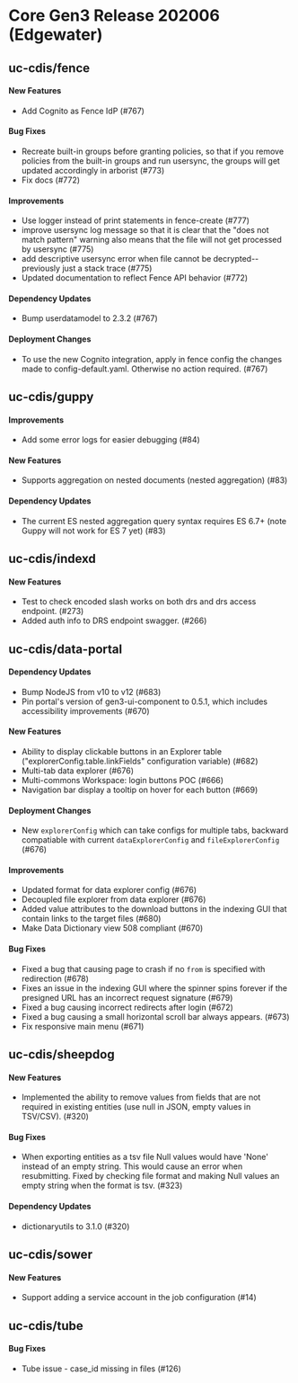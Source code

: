 # Core Gen3 Release 202006 (Edgewater)

## uc-cdis/fence

#### New Features
  - Add Cognito as Fence IdP (#767)

#### Bug Fixes
  - Recreate built-in groups before granting policies, so that if you remove 
    policies from the built-in groups and run usersync, the groups will get 
    updated accordingly in arborist (#773)
  - Fix docs (#772)

#### Improvements
  - Use logger instead of print statements in fence-create (#777)
  - improve usersync log message so that it is clear that the "does not match 
    pattern" warning also means that the file will not get processed by 
    usersync (#775)
  - add descriptive usersync error when file cannot be decrypted--previously 
    just a stack trace (#775)
  - Updated documentation to reflect Fence API behavior (#772)

#### Dependency Updates
  - Bump userdatamodel to 2.3.2 (#767)

#### Deployment Changes
  - To use the new Cognito integration, apply in fence config the changes made 
    to config-default.yaml. Otherwise no action required. (#767)

## uc-cdis/guppy

#### Improvements
  - Add some error logs for easier debugging (#84)

#### New Features
  - Supports aggregation on nested documents (nested aggregation) (#83)

#### Dependency Updates
  - The current ES nested aggregation query syntax requires ES 6.7+ (note Guppy 
    will not work for ES 7 yet) (#83)

## uc-cdis/indexd

#### New Features
  - Test to check encoded slash works on both drs and drs access endpoint. 
    (#273)
  - Added auth info to DRS endpoint swagger. (#266)

## uc-cdis/data-portal

#### Dependency Updates
  - Bump NodeJS from v10 to v12 (#683)
  - Pin portal's version of gen3-ui-component to 0.5.1, which includes 
    accessibility improvements (#670)

#### New Features
  - Ability to display clickable buttons in an Explorer table 
    ("explorerConfig.table.linkFields" configuration variable) (#682)
  - Multi-tab data explorer (#676)
  - Multi-commons Workspace: login buttons POC (#666)
  - Navigation bar display a tooltip on hover for each button (#669)

#### Deployment Changes
  - New `explorerConfig` which can take configs for multiple tabs, backward 
    compatiable with current `dataExplorerConfig` and `fileExplorerConfig` 
    (#676)

#### Improvements
  - Updated format for data explorer config (#676)
  - Decoupled file explorer from data explorer (#676)
  - Added value attributes to the download buttons in the indexing GUI that 
    contain links to the target files (#680)
  - Make Data Dictionary view 508 compliant (#670)

#### Bug Fixes
  - Fixed a bug that causing page to crash if no `from` is specified with 
    redirection (#678)
  - Fixes an issue in the indexing GUI where the spinner spins forever if the 
    presigned URL has an incorrect request signature (#679)
  - Fixed a bug causing incorrect redirects after login (#672)
  - Fixed a bug causing a small horizontal scroll bar always appears. (#673)
  - Fix responsive main menu (#671)

## uc-cdis/sheepdog

#### New Features
  - Implemented the ability to remove values from fields that are not required 
    in existing entities (use null in JSON, empty values in TSV/CSV). (#320)

#### Bug Fixes
  - When exporting entities as a tsv file Null values would have 'None' instead 
    of an empty string. This would cause an error when resubmitting. Fixed by 
    checking file format and making Null values an empty string when the format 
    is tsv. (#323)

#### Dependency Updates
  - dictionaryutils to 3.1.0 (#320)

## uc-cdis/sower

#### New Features
  - Support adding a service account in the job configuration (#14)

## uc-cdis/tube

#### Bug Fixes
  - Tube issue - case_id missing in files (#126)

